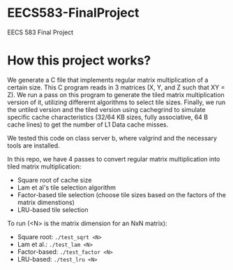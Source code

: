 # EECS583-FinalProject
EECS 583 Final Project

# How this project works?
We generate a C file that implements regular matrix multiplication of a certain size. This C program reads in 3 matrices (X, Y, and Z such that XY = Z). We run a pass on this program to generate the tiled matrix multiplication version of it, utilizing differernt algorithms to select tile sizes. Finally, we run the untiled version and the tiled version using cachegrind to simulate specific cache characteristics (32/64 KB sizes, fully associative, 64 B cache lines) to get the number of L1 Data cache misses. 

We tested this code on class server b, where valgrind and the necessary tools are installed.

In this repo, we have 4 passes to convert regular matrix multiplication into tiled matrix multiplication:
  - Square root of cache size
  - Lam et al's tile selection algorithm
  - Factor-based tile selection (choose tile sizes based on the factors of the matrix dimenstions)
  - LRU-based tile selection

To run (\<N\> is the matrix dimension for an NxN matrix):
  - Square root: `./test_sqrt <N>`
  - Lam et al.: `./test_lam <N>`
  - Factor-based: `./test_factor <N>`
  - LRU-based: `./test_lru <N>`
